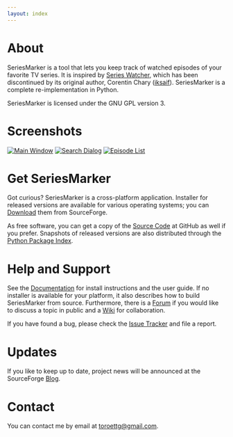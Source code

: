 ```yaml
---
layout: index
---
```


About
=====

SeriesMarker is a tool that lets you keep track of watched episodes of
your favorite TV series. It is inspired by [Series
Watcher](http://xf.iksaif.net/dev/serieswatcher.html/), which has been
discontinued by its original author, Corentin Chary
([iksaif](https://github.com/iksaif/)). SeriesMarker is a complete
re-implementation in Python.

SeriesMarker is licensed under the GNU GPL version 3.

Screenshots
===========

[![Main Window](https://a.fsdn.com/con/app/proj/seriesmarker/screenshots/MainWindow.png)](https://a.fsdn.com/con/app/proj/seriesmarker/screenshots/MainWindow.png)
[![Search Dialog](https://a.fsdn.com/con/app/proj/seriesmarker/screenshots/SearchDialog.png)](https://a.fsdn.com/con/app/proj/seriesmarker/screenshots/SearchDialog.png)
[![Episode List](https://a.fsdn.com/con/app/proj/seriesmarker/screenshots/EpisodeList.png)](https://a.fsdn.com/con/app/proj/seriesmarker/screenshots/EpisodeList.png)

Get SeriesMarker
================

Got curious? SeriesMarker is a cross-platform application. Installer for
released versions are available for various operating systems; you can
[Download](https://sourceforge.net/projects/seriesmarker/files/) them
from SourceForge.

As free software, you can get a copy of the [Source
Code](https://github.com/toroettg/SeriesMarker/) at GitHub as well if
you prefer. Snapshots of released versions are also distributed through
the [Python Package Index](https://pypi.python.org/pypi/SeriesMarker/).

Help and Support
================

See the [Documentation](https://pythonhosted.org/SeriesMarker/) for
install instructions and the user guide. If no installer is available
for your platform, it also describes how to build SeriesMarker from
source. Furthermore, there is a
[Forum](https://sourceforge.net/p/seriesmarker/discussion/) if you would
like to discuss a topic in public and a
[Wiki](https://github.com/toroettg/SeriesMarker/wiki/) for
collaboration.

If you have found a bug, please check the [Issue
Tracker](https://github.com/toroettg/SeriesMarker/issues/) and file a
report.

Updates
=======

If you like to keep up to date, project news will be announced at the
SourceForge [Blog](https://sourceforge.net/p/seriesmarker/blog/).

Contact
=======

You can contact me by email at [<toroettg@gmail.com>](contact%20mail).
